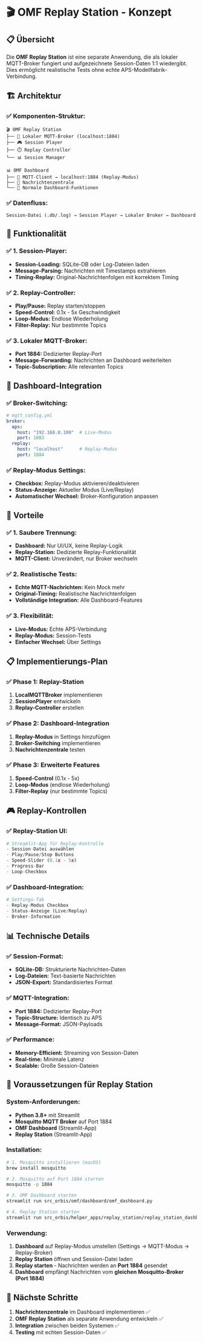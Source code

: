 # 🎬 OMF Replay Station - Konzept

## 📋 Übersicht

Die **OMF Replay Station** ist eine separate Anwendung, die als lokaler MQTT-Broker fungiert und aufgezeichnete Session-Daten 1:1 wiedergibt. Dies ermöglicht realistische Tests ohne echte APS-Modellfabrik-Verbindung.

## 🏗️ Architektur

### **✅ Komponenten-Struktur:**
```
🎬 OMF Replay Station
├── 📡 Lokaler MQTT-Broker (localhost:1884)
├── 🎮 Session Player
├── ⏱️ Replay Controller
└── 📊 Session Manager

📊 OMF Dashboard
├── 🔗 MQTT-Client → localhost:1884 (Replay-Modus)
├── 📡 Nachrichtenzentrale
└── 🎯 Normale Dashboard-Funktionen
```

### **✅ Datenfluss:**
```
Session-Datei (.db/.log) → Session Player → Lokaler Broker → Dashboard
```

## 🎯 Funktionalität

### **✅ 1. Session-Player:**
- **Session-Loading:** SQLite-DB oder Log-Dateien laden
- **Message-Parsing:** Nachrichten mit Timestamps extrahieren
- **Timing-Replay:** Original-Nachrichtenfolgen mit korrektem Timing

### **✅ 2. Replay-Controller:**
- **Play/Pause:** Replay starten/stoppen
- **Speed-Control:** 0.1x - 5x Geschwindigkeit
- **Loop-Modus:** Endlose Wiederholung
- **Filter-Replay:** Nur bestimmte Topics

### **✅ 3. Lokaler MQTT-Broker:**
- **Port 1884:** Dedizierter Replay-Port
- **Message-Forwarding:** Nachrichten an Dashboard weiterleiten
- **Topic-Subscription:** Alle relevanten Topics

## 🔧 Dashboard-Integration

### **✅ Broker-Switching:**
```yaml
# mqtt_config.yml
broker:
  aps:
    host: "192.168.0.100"  # Live-Modus
    port: 1883
  replay:
    host: "localhost"      # Replay-Modus
    port: 1884
```

### **✅ Replay-Modus Settings:**
- **Checkbox:** Replay-Modus aktivieren/deaktivieren
- **Status-Anzeige:** Aktueller Modus (Live/Replay)
- **Automatischer Wechsel:** Broker-Konfiguration anpassen

## 🚀 Vorteile

### **✅ 1. Saubere Trennung:**
- **Dashboard:** Nur UI/UX, keine Replay-Logik
- **Replay-Station:** Dedizierte Replay-Funktionalität
- **MQTT-Client:** Unverändert, nur Broker wechseln

### **✅ 2. Realistische Tests:**
- **Echte MQTT-Nachrichten:** Kein Mock mehr
- **Original-Timing:** Realistische Nachrichtenfolgen
- **Vollständige Integration:** Alle Dashboard-Features

### **✅ 3. Flexibilität:**
- **Live-Modus:** Echte APS-Verbindung
- **Replay-Modus:** Session-Tests
- **Einfacher Wechsel:** Über Settings

## 📋 Implementierungs-Plan

### **✅ Phase 1: Replay-Station**
1. **LocalMQTTBroker** implementieren
2. **SessionPlayer** entwickeln
3. **Replay-Controller** erstellen

### **✅ Phase 2: Dashboard-Integration**
1. **Replay-Modus** in Settings hinzufügen
2. **Broker-Switching** implementieren
3. **Nachrichtenzentrale** testen

### **✅ Phase 3: Erweiterte Features**
1. **Speed-Control** (0.1x - 5x)
2. **Loop-Modus** (endlose Wiederholung)
3. **Filter-Replay** (nur bestimmte Topics)

## 🎮 Replay-Kontrollen

### **✅ Replay-Station UI:**
```python
# Streamlit-App für Replay-Kontrolle
- Session-Datei auswählen
- Play/Pause/Stop Buttons
- Speed-Slider (0.1x - 5x)
- Progress-Bar
- Loop-Checkbox
```

### **✅ Dashboard-Integration:**
```python
# Settings-Tab
- Replay-Modus Checkbox
- Status-Anzeige (Live/Replay)
- Broker-Information
```

## 📊 Technische Details

### **✅ Session-Format:**
- **SQLite-DB:** Strukturierte Nachrichten-Daten
- **Log-Dateien:** Text-basierte Nachrichten
- **JSON-Export:** Standardisiertes Format

### **✅ MQTT-Integration:**
- **Port 1884:** Dedizierter Replay-Port
- **Topic-Structure:** Identisch zu APS
- **Message-Format:** JSON-Payloads

### **✅ Performance:**
- **Memory-Efficient:** Streaming von Session-Daten
- **Real-time:** Minimale Latenz
- **Scalable:** Große Session-Dateien

## 🔧 Voraussetzungen für Replay Station

### **System-Anforderungen:**
- **Python 3.8+** mit Streamlit
- **Mosquitto MQTT Broker** auf Port 1884
- **OMF Dashboard** (Streamlit-App)
- **Replay Station** (Streamlit-App)

### **Installation:**
```bash
# 1. Mosquitto installieren (macOS)
brew install mosquitto

# 2. Mosquitto auf Port 1884 starten
mosquitto -p 1884

# 3. OMF Dashboard starten
streamlit run src_orbis/omf/dashboard/omf_dashboard.py

# 4. Replay Station starten
streamlit run src_orbis/helper_apps/replay_station/replay_station_dashboard.py
```

### **Verwendung:**
1. **Dashboard** auf Replay-Modus umstellen (Settings → MQTT-Modus → Replay-Broker)
2. **Replay Station** öffnen und Session-Datei laden
3. **Replay starten** - Nachrichten werden an **Port 1884** gesendet
4. **Dashboard** empfängt Nachrichten vom **gleichen Mosquitto-Broker (Port 1884)**

## 🎯 Nächste Schritte

1. **Nachrichtenzentrale** im Dashboard implementieren ✅
2. **OMF Replay Station** als separate Anwendung entwickeln ✅
3. **Integration** zwischen beiden Systemen ✅
4. **Testing** mit echten Session-Daten ✅
